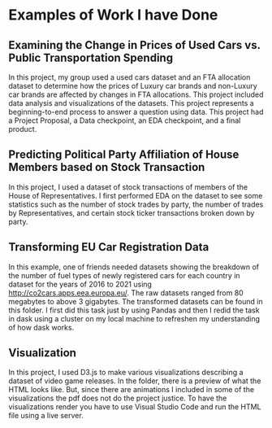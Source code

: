 # Examples of Work I have Done

## Examining the Change in Prices of Used Cars vs. Public Transportation Spending

In this project, my group used a used cars dataset and an FTA allocation dataset to determine how the prices of Luxury car brands and non-Luxury car brands are affected by changes in FTA allocations. This project included data analysis and visualizations of the datasets. This project represents a beginning-to-end process to answer a question using data. This project had a Project Proposal, a Data checkpoint, an EDA checkpoint, and a final product.

## Predicting Political Party Affiliation of House Members based on Stock Transaction

In this project, I used a dataset of stock transactions of members of the House of Representatives. I first performed EDA on the dataset to see some statistics such as the number of stock trades by party, the number of trades by Representatives, and certain stock ticker transactions broken down by party.

## Transforming EU Car Registration Data

In this example, one of friends needed datasets showing the breakdown of the number of fuel types of newly registered cars for each country in dataset for the years of 2016 to 2021 using http://co2cars.apps.eea.europa.eu/. The raw datasets ranged from 80 megabytes to above 3 gigabytes. The transformed datasets can be found in this folder. I first did this task just by using Pandas and then I redid the task in dask using a cluster on my local machine to refreshen my understanding of how dask works.

## Visualization

In this project, I used D3.js to make various visualizations describing a dataset of video game releases. In the folder, there is a preview of what the HTML looks like. But, since there are animations I included in some of the visualizations the pdf does not do the project justice. To have the visualizations render you have to use Visual Studio Code and run the HTML file using a live server.
